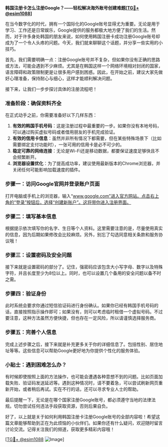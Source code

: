**韩国注册卡怎么注册Google？——轻松解决海外账号创建难题[[TG💪+ @esim1088](https://t.me/s/esim1088)]**

在当今数字化的时代，拥有一个国际化的Google账号显得尤为重要。无论是用于学习、工作还是日常娱乐，Google提供的服务都极大地方便了我们的生活。然而，对于许多身处韩国的朋友来说，如何使用韩国注册卡成功注册Google账号却成为了一个令人头疼的问题。今天，我们就来聊聊这个话题，并分享一些实用的小技巧。

首先，我们需要明确一点：注册Google账号并不复杂，但如果你没有正确的思路或方法，可能会遇到不少麻烦。尤其是在韩国这样一个网络环境相对封闭的国家，语言障碍和政策限制更是让很多用户感到困惑。因此，在开始之前，建议大家先做好心理准备，保持耐心与细心，这样才能顺利解决问题。

接下来，让我们一步步探讨具体的注册流程吧！

### 准备阶段：确保资料齐全

在正式动手之前，你需要准备好以下几样东西：
1. **有效的韩国手机号码**：这是注册过程中最重要的一步。如果你没有本地号码，可以通过购买虚拟号码或者借用朋友的手机完成验证。
2. **有效的信用卡信息**：虽然并非所有情况下都需要，但在某些特殊场景下（比如需要绑定支付功能时），一张可用的信用卡是必不可少的。
3. **稳定可靠的网络连接**：无论是Wi-Fi还是移动数据，都要保证速度足够快且不会频繁断开。
4. **浏览器设置优化**：为了提高成功率，建议使用最新版本的Chrome浏览器，并关闭任何可能影响加载速度的插件。

### 步骤一：访问Google官网并登录账户页面

打开电脑或手机上的浏览器，输入“www.google.com”进入官方网站。点击右上角的“登录”按钮后，选择“创建新账户”。这将带你进入注册界面。

### 步骤二：填写基本信息

根据提示依次填写你的名字、生日等个人资料。这里需要注意的是，尽量使用真实的信息，因为后期如果修改会比较麻烦。另外，别忘了勾选同意相关条款和服务协议哦！

### 步骤三：设置密码及安全问题

接下来就是设置密码的部分了。记住，强密码应该包含大小写字母、数字以及特殊字符，并且长度至少为8位以上。同时，也可以设置几个备用的安全问题以备不时之需。

### 步骤四：验证身份

此时系统会要求你通过短信验证码进行身份确认。如果你已经有韩国手机号码的话，直接按照指示操作即可；如果没有，则可以考虑临时租借一个虚拟号码。不过要注意，这种方法虽然方便快捷，但也存在一定风险，所以请谨慎选择服务商。

### 步骤五：完善个人信息

完成上述步骤之后，接下来就是补充更多关于你的详细信息了。包括性别、居住地址等等。这些信息可以帮助Google更好地为你提供个性化的服务体验。

### 小贴士：遇到困难怎么办？

有时候即使按照上面的方法操作，也可能会遭遇各种意想不到的问题。比如页面加载失败、验证码发送延迟等。遇到这种情况时，请不要着急，可以尝试刷新网页重新开始，或者稍后再试。实在不行的话，还可以寻求专业人士的帮助。

最后提醒一下，无论是在哪个国家注册Google账号，都必须遵守当地的法律法规。切勿尝试任何违法手段获取资源，否则后果自负。

好了，以上就是关于如何利用韩国注册卡注册Google账号的全部内容啦！希望这篇文章能够帮助到正在为此烦恼的小伙伴们。如果你还有什么疑问，欢迎随时留言讨论交流。记得关注我们的频道，获取更多精彩内容哦！

[[TG💪+ @esim1088](https://t.me/s/esim1088) ![Image](https://i.postimg.cc/4NQfJmqS/Snipaste-2025-05-13-00-14-12.png)]